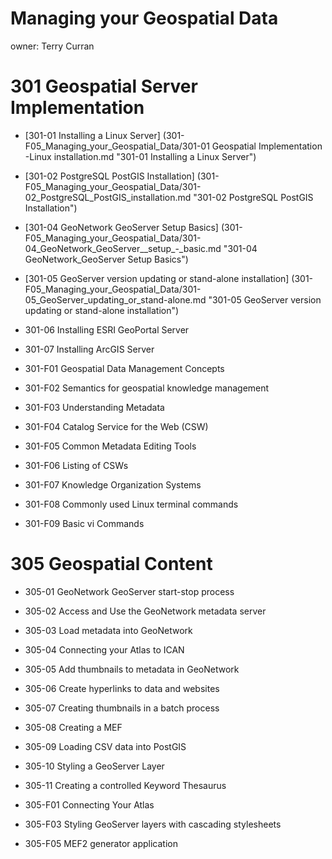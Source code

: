 Managing your Geospatial Data
===
owner: Terry Curran

301 Geospatial Server Implementation
==
- [301-01 Installing a Linux Server] (301-F05_Managing_your_Geospatial_Data/301-01 Geospatial Implementation -Linux installation.md "301-01 Installing a Linux Server")
- [301-02 PostgreSQL PostGIS Installation] (301-F05_Managing_your_Geospatial_Data/301-02_PostgreSQL_PostGIS_installation.md "301-02 PostgreSQL PostGIS Installation")
- [301-04 GeoNetwork GeoServer Setup Basics] (301-F05_Managing_your_Geospatial_Data/301-04_GeoNetwork_GeoServer__setup_-_basic.md  "301-04 GeoNetwork_GeoServer Setup Basics")
- [301-05 GeoServer version updating or stand-alone installation] (301-F05_Managing_your_Geospatial_Data/301-05_GeoServer_updating_or_stand-alone.md "301-05 GeoServer version updating or stand-alone installation")
- 301-06 Installing ESRI GeoPortal Server
- 301-07 Installing ArcGIS Server

 
- 301-F01 Geospatial Data Management Concepts
- 301-F02 Semantics for geospatial knowledge management
- 301-F03 Understanding Metadata
- 301-F04 Catalog Service for the Web (CSW)
- 301-F05 Common Metadata Editing Tools
- 301-F06 Listing of CSWs 
- 301-F07 Knowledge Organization Systems
- 301-F08 Commonly used Linux terminal commands
- 301-F09 Basic vi Commands

305 Geospatial Content
==
- 305-01 GeoNetwork GeoServer start-stop process
- 305-02 Access and Use the GeoNetwork metadata server
- 305-03 Load metadata into GeoNetwork
- 305-04 Connecting your Atlas to ICAN
- 305-05 Add thumbnails to metadata in GeoNetwork
- 305-06 Create hyperlinks to data and websites
- 305-07 Creating thumbnails in a batch process
- 305-08 Creating a MEF
- 305-09 Loading CSV data into PostGIS
- 305-10 Styling a GeoServer Layer
- 305-11 Creating a controlled Keyword Thesaurus

- 305-F01 Connecting Your Atlas
- 305-F03 Styling GeoServer layers with cascading stylesheets
- 305-F05 MEF2 generator application
